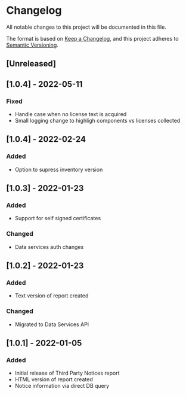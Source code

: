 # Changelog
All notable changes to this project will be documented in this file.

The format is based on [Keep a Changelog](https://keepachangelog.com/en/1.0.0/),
and this project adheres to [Semantic Versioning](https://semver.org/spec/v2.0.0.html).

## [Unreleased]

## [1.0.4] - 2022-05-11
### Fixed
- Handle case when no license text is acquired
- Small logging change to highligh components vs licenses collected

## [1.0.4] - 2022-02-24
### Added
- Option to supress inventory version

## [1.0.3] - 2022-01-23
### Added
- Support for self signed certificates
### Changed
- Data services auth changes

## [1.0.2] - 2022-01-23
### Added
- Text version of report created
### Changed
- Migrated to Data Services API

## [1.0.1] - 2022-01-05
### Added
- Initial release of Third Party Notices report
- HTML version of report created
- Notice information via direct DB query

